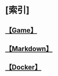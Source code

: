 # [索引]

## [【Game】](https://www.eailoo.com/Game)

## [【Markdown】](https://www.eailoo.com/Porject/Markdown)

## [【Docker】](https://www.eailoo.com/Porject/Docker)
